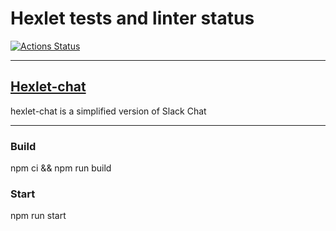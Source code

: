 # Hexlet tests and linter status

[![Actions Status](https://github.com/FasTrss/frontend-project-12/workflows/hexlet-check/badge.svg)](https://github.com/Fastrss/frontend-project-12/actions)

_____

## [Hexlet-chat](https://frontend-project-12-production-934d.up.railway.app/login)

hexlet-chat is a simplified version of Slack Chat

_____

### Build

npm ci && npm run build

### Start

npm run start

